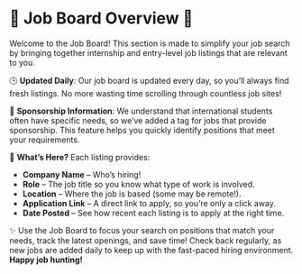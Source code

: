 # 🌟 Job Board Overview 🌟

Welcome to the Job Board! This section is made to simplify your job search by bringing together internship and entry-level job listings that are relevant to you.

🕒 **Updated Daily**: Our job board is updated every day, so you’ll always find fresh listings. No more wasting time scrolling through countless job sites!

🛂 **Sponsorship Information**: We understand that international students often have specific needs, so we’ve added a tag for jobs that provide sponsorship. This feature helps you quickly identify positions that meet your requirements.

💼 **What’s Here?** Each listing provides:
- **Company Name** – Who’s hiring!
- **Role** – The job title so you know what type of work is involved.
- **Location** – Where the job is based (some may be remote!).
- **Application Link** – A direct link to apply, so you’re only a click away.
- **Date Posted** – See how recent each listing is to apply at the right time.

✨ Use the Job Board to focus your search on positions that match your needs, track the latest openings, and save time! Check back regularly, as new jobs are added daily to keep up with the fast-paced hiring environment. **Happy job hunting!**
